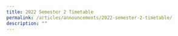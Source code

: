 ```yaml
---
title: 2022 Semester 2 Timetable
permalink: /articles/announcements/2022-semester-2-timetable/
description: ""
---
```

